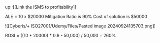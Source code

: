 up::[[Link the ISMS to profitability]]

ALE = 10 x $20000
Mitigation Ratio is 90%
Cost of solution is $50000

![[Cyberis/+ ISO27001/Udemy/Files/Pasted image 20240924135703.png]]

ROSI = ((10 * 20000) * 0.9 - 50,000) / 50,000 = 260%
